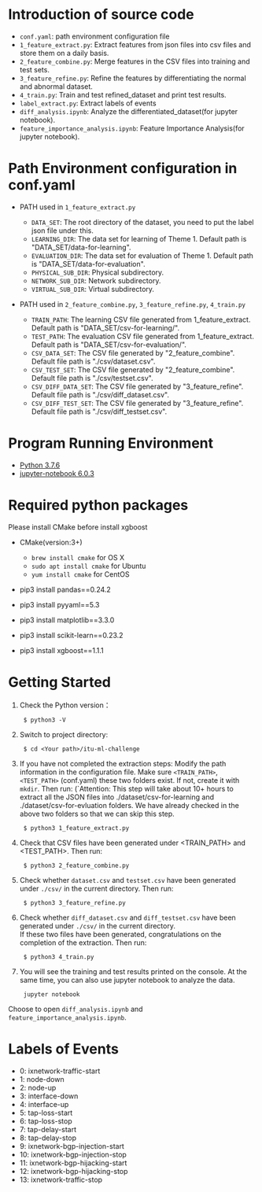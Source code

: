 # Introduction of source code
- `conf.yaml`: path environment configuration file
- `1_feature_extract.py`: Extract features from json files into csv files and store them on a daily basis.
- `2_feature_combine.py`: Merge features in the CSV files into training and test sets.
- `3_feature_refine.py`: Refine the features by differentiating the normal and abnormal dataset.
- `4_train.py`: Train and test refined_dataset and print test results.
- `label_extract.py`: Extract labels of events
- `diff_analysis.ipynb`: Analyze the differentiated_dataset(for jupyter notebook).
- `feature_importance_analysis.ipynb`: Feature Importance Analysis(for jupyter notebook).

# Path Environment configuration in conf.yaml
- PATH used in `1_feature_extract.py`
    - `DATA_SET`: The root directory of the dataset, you need to put the label json file under this.
    - `LEARNING_DIR`: The data set for learning of Theme 1. Default path is "DATA_SET/data-for-learning".
    - `EVALUATION_DIR`: The data set for evaluation of Theme 1. Default path is "DATA_SET/data-for-evaluation".
    - `PHYSICAL_SUB_DIR`: Physical subdirectory.
    - `NETWORK_SUB_DIR`: Network subdirectory.
    - `VIRTUAL_SUB_DIR`: Virtual subdirectory.

- PATH used in  `2_feature_combine.py`, `3_feature_refine.py`, `4_train.py`
    - `TRAIN_PATH`: The learning CSV file generated from 1_feature_extract. Default path is "DATA_SET/csv-for-learning/".
    - `TEST_PATH`: The evaluation CSV file generated from 1_feature_extract. Default path is "DATA_SET/csv-for-evaluation/".
    - `CSV_DATA_SET`: The CSV file generated by "2_feature_combine". Default file path is "./csv/dataset.csv".
    - `CSV_TEST_SET`: The CSV file generated by "2_feature_combine". Default file path is "./csv/testset.csv".
    - `CSV_DIFF_DATA_SET`: The CSV file generated by "3_feature_refine". Default file path is "./csv/diff_dataset.csv".
    - `CSV_DIFF_TEST_SET`: The CSV file generated by "3_feature_refine". Default file path is "./csv/diff_testset.csv".

# Program Running Environment
- [Python 3.7.6](https://www.python.org/downloads/release/python-376/)
- [jupyter-notebook 6.0.3](https://jupyter.org/install)

# Required python packages
Please install CMake before install xgboost
- CMake(version:3+)
    - `brew install cmake` for OS X
    - `sudo apt install cmake` for Ubuntu
    - `yum install cmake` for CentOS
   
-  pip3 install pandas==0.24.2
-  pip3 install pyyaml==5.3
-  pip3 install matplotlib==3.3.0
-  pip3 install scikit-learn==0.23.2
-  pip3 install xgboost==1.1.1

# Getting Started
1. Check the Python version：

        $ python3 -V
        
2. Switch to project directory:

        $ cd <Your path>/itu-ml-challenge
        
3. If you have not completed the extraction steps:
Modify the path information in the configuration file.
Make sure `<TRAIN_PATH>`, `<TEST_PATH>` (conf.yaml) these two folders exist. If not, create it with `mkdir`.
Then run: (`Attention: This step will take about 10+ hours to extract all the JSON files into ./dataset/csv-for-learning and ./dataset/csv-for-evluation folders. We have already checked in the above two folders so that we can skip this step. 
        
        $ python3 1_feature_extract.py
            
4. Check that CSV files have been generated under <TRAIN_PATH> and <TEST_PATH>.
Then run:

        $ python3 2_feature_combine.py

5. Check whether `dataset.csv` and `testset.csv` have been generated under `./csv/` in the current directory.
Then run:
        
        $ python3 3_feature_refine.py
        
6. Check whether `diff_dataset.csv` and `diff_testset.csv` have been generated under `./csv/` in the current directory.        
If these two files have been generated, congratulations on the completion of the extraction.
Then run:

        $ python3 4_train.py
        
7. You will see the training and test results printed on the console.
At the same time, you can also use jupyter notebook to analyze the data.

        jupyter notebook
        
Choose to open `diff_analysis.ipynb` and `feature_importance_analysis.ipynb`.

# Labels of Events
- 0: ixnetwork-traffic-start
- 1: node-down
- 2: node-up
- 3: interface-down
- 4: interface-up
- 5: tap-loss-start
- 6: tap-loss-stop
- 7: tap-delay-start
- 8: tap-delay-stop
- 9: ixnetwork-bgp-injection-start
- 10: ixnetwork-bgp-injection-stop
- 11: ixnetwork-bgp-hijacking-start
- 12: ixnetwork-bgp-hijacking-stop
- 13: ixnetwork-traffic-stop
